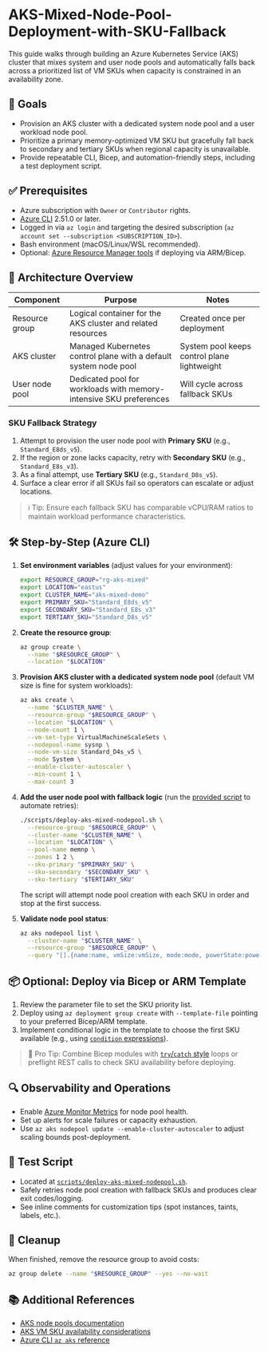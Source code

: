# AKS-Mixed-Node-Pool-Deployment-with-SKU-Fallback

This guide walks through building an Azure Kubernetes Service (AKS) cluster that mixes system and user node pools and automatically falls back across a prioritized list of VM SKUs when capacity is constrained in an availability zone.

## 🎯 Goals

- Provision an AKS cluster with a dedicated system node pool and a user workload node pool.
- Prioritize a primary memory-optimized VM SKU but gracefully fall back to secondary and tertiary SKUs when regional capacity is unavailable.
- Provide repeatable CLI, Bicep, and automation-friendly steps, including a test deployment script.

## ✅ Prerequisites

- Azure subscription with `Owner` or `Contributor` rights.
- [Azure CLI](https://learn.microsoft.com/cli/azure/install-azure-cli) 2.51.0 or later.
- Logged in via `az login` and targeting the desired subscription (`az account set --subscription <SUBSCRIPTION_ID>`).
- Bash environment (macOS/Linux/WSL recommended).
- Optional: [Azure Resource Manager tools](https://learn.microsoft.com/azure/azure-resource-manager/templates/overview) if deploying via ARM/Bicep.

## 🧭 Architecture Overview

| Component           | Purpose                                                                 | Notes |
|---------------------|-------------------------------------------------------------------------|-------|
| Resource group      | Logical container for the AKS cluster and related resources             | Created once per deployment |
| AKS cluster         | Managed Kubernetes control plane with a default system node pool        | System pool keeps control plane lightweight |
| User node pool      | Dedicated pool for workloads with memory-intensive SKU preferences      | Will cycle across fallback SKUs |

### SKU Fallback Strategy

1. Attempt to provision the user node pool with **Primary SKU** (e.g., `Standard_E8ds_v5`).
2. If the region or zone lacks capacity, retry with **Secondary SKU** (e.g., `Standard_E8s_v3`).
3. As a final attempt, use **Tertiary SKU** (e.g., `Standard_D8s_v5`).
4. Surface a clear error if all SKUs fail so operators can escalate or adjust locations.

> ℹ️ Tip: Ensure each fallback SKU has comparable vCPU/RAM ratios to maintain workload performance characteristics.

## 🛠️ Step-by-Step (Azure CLI)

1. **Set environment variables** (adjust values for your environment):

   ```bash
   export RESOURCE_GROUP="rg-aks-mixed"
   export LOCATION="eastus"
   export CLUSTER_NAME="aks-mixed-demo"
   export PRIMARY_SKU="Standard_E8ds_v5"
   export SECONDARY_SKU="Standard_E8s_v3"
   export TERTIARY_SKU="Standard_D8s_v5"
   ```

2. **Create the resource group**:

   ```bash
   az group create \
     --name "$RESOURCE_GROUP" \
     --location "$LOCATION"
   ```

3. **Provision AKS cluster with a dedicated system node pool** (default VM size is fine for system workloads):

   ```bash
   az aks create \
     --name "$CLUSTER_NAME" \
     --resource-group "$RESOURCE_GROUP" \
     --location "$LOCATION" \
     --node-count 1 \
     --vm-set-type VirtualMachineScaleSets \
     --nodepool-name sysnp \
     --node-vm-size Standard_D4s_v5 \
     --mode System \
     --enable-cluster-autoscaler \
     --min-count 1 \
     --max-count 3
   ```

4. **Add the user node pool with fallback logic** (run the [provided script](./scripts/deploy-aks-mixed-nodepool.sh) to automate retries):

   ```bash
   ./scripts/deploy-aks-mixed-nodepool.sh \
     --resource-group "$RESOURCE_GROUP" \
     --cluster-name "$CLUSTER_NAME" \
     --location "$LOCATION" \
     --pool-name memnp \
     --zones 1 2 \
     --sku-primary "$PRIMARY_SKU" \
     --sku-secondary "$SECONDARY_SKU" \
     --sku-tertiary "$TERTIARY_SKU"
   ```

   The script will attempt node pool creation with each SKU in order and stop at the first success.

5. **Validate node pool status**:

   ```bash
   az aks nodepool list \
     --cluster-name "$CLUSTER_NAME" \
     --resource-group "$RESOURCE_GROUP" \
     --query "[].{name:name, vmSize:vmSize, mode:mode, powerState:powerState.code}"
   ```

## 📦 Optional: Deploy via Bicep or ARM Template

1. Review the parameter file to set the SKU priority list.
2. Deploy using `az deployment group create` with `--template-file` pointing to your preferred Bicep/ARM template.
3. Implement conditional logic in the template to choose the first SKU available (e.g., using [`condition` expressions](https://learn.microsoft.com/azure/azure-resource-manager/bicep/conditional-resource-deployment)).

> 🚀 Pro Tip: Combine Bicep modules with [`try`/`catch` style](https://learn.microsoft.com/azure/azure-resource-manager/bicep/loops#continue-and-exit) loops or preflight REST calls to check SKU availability before deploying.

## 🔍 Observability and Operations

- Enable [Azure Monitor Metrics](https://learn.microsoft.com/azure/aks/monitor-aks) for node pool health.
- Set up alerts for scale failures or capacity exhaustion.
- Use `az aks nodepool update --enable-cluster-autoscaler` to adjust scaling bounds post-deployment.

## 🧪 Test Script

- Located at [`scripts/deploy-aks-mixed-nodepool.sh`](./scripts/deploy-aks-mixed-nodepool.sh).
- Safely retries node pool creation with fallback SKUs and produces clear exit codes/logging.
- See inline comments for customization tips (spot instances, taints, labels, etc.).

## 🧹 Cleanup

When finished, remove the resource group to avoid costs:

```bash
az group delete --name "$RESOURCE_GROUP" --yes --no-wait
```

## 📚 Additional References

- [AKS node pools documentation](https://learn.microsoft.com/azure/aks/use-multiple-node-pools)
- [AKS VM SKU availability considerations](https://learn.microsoft.com/azure/aks/quotas-skus-regions)
- [Azure CLI `az aks` reference](https://learn.microsoft.com/cli/azure/aks)

